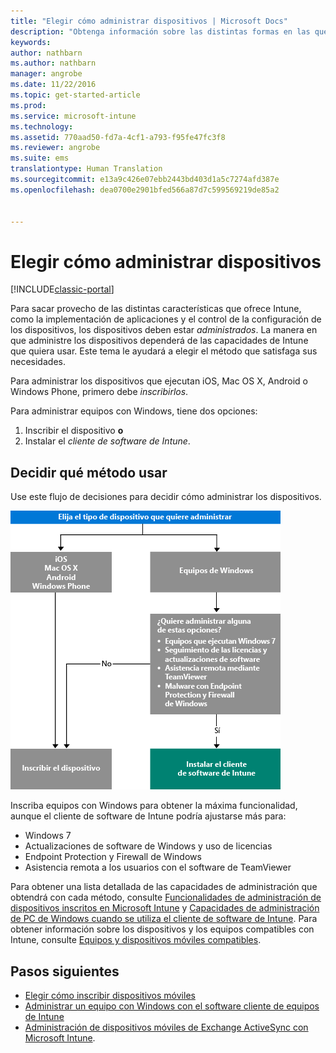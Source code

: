 ```yaml
---
title: "Elegir cómo administrar dispositivos | Microsoft Docs"
description: "Obtenga información sobre las distintas formas en las que puede inscribir y administrar dispositivos."
keywords: 
author: nathbarn
ms.author: nathbarn
manager: angrobe
ms.date: 11/22/2016
ms.topic: get-started-article
ms.prod: 
ms.service: microsoft-intune
ms.technology: 
ms.assetid: 770aad50-fd7a-4cf1-a793-f95fe47fc3f8
ms.reviewer: angrobe
ms.suite: ems
translationtype: Human Translation
ms.sourcegitcommit: e13a9c426e07ebb2443bd403d1a5c7274afd387e
ms.openlocfilehash: dea0700e2901bfed566a87d7c599569219de85a2


---
```


# <a name="choose-how-to-manage-devices"></a>Elegir cómo administrar dispositivos

[!INCLUDE[classic-portal](../includes/classic-portal.md)]

Para sacar provecho de las distintas características que ofrece Intune, como la implementación de aplicaciones y el control de la configuración de los dispositivos, los dispositivos deben estar *administrados*. La manera en que administre los dispositivos dependerá de las capacidades de Intune que quiera usar. Este tema le ayudará a elegir el método que satisfaga sus necesidades.

Para administrar los dispositivos que ejecutan iOS, Mac OS X, Android o Windows Phone, primero debe *inscribirlos*.

Para administrar equipos con Windows, tiene dos opciones:

1. Inscribir el dispositivo **o**
2. Instalar el *cliente de software de Intune*.

## <a name="decide-which-method-to-use"></a>Decidir qué método usar
Use este flujo de decisiones para decidir cómo administrar los dispositivos.

![Flujo de decisiones sobre cómo administrar los dispositivos.](./media/choose-manage-method.png)

Inscriba equipos con Windows para obtener la máxima funcionalidad, aunque el cliente de software de Intune podría ajustarse más para:

- Windows 7
- Actualizaciones de software de Windows y uso de licencias
- Endpoint Protection y Firewall de Windows
- Asistencia remota a los usuarios con el software de TeamViewer

Para obtener una lista detallada de las capacidades de administración que obtendrá con cada método, consulte [Funcionalidades de administración de dispositivos inscritos en Microsoft Intune](mobile-device-management-capabilities-in-microsoft-intune.md) y [Capacidades de administración de PC de Windows cuando se utiliza el cliente de software de Intune](windows-pc-management-capabilities-in-microsoft-intune.md).
Para obtener información sobre los dispositivos y los equipos compatibles con Intune, consulte [Equipos y dispositivos móviles compatibles](https://docs.microsoft.com/intune/get-started/what-to-know-before-you-start-microsoft-intune#intune-supported-devices).

## <a name="next-steps"></a>Pasos siguientes

- [Elegir cómo inscribir dispositivos móviles](/intune/get-started/choose-how-to-enroll-devices1)
- [Administrar un equipo con Windows con el software cliente de equipos de Intune](/intune/deploy-use/manage-windows-pcs-with-microsoft-intune)
- [Administración de dispositivos móviles de Exchange ActiveSync con Microsoft Intune](/intune/deploy-use/mobile-device-management-with-exchange-activesync-and-microsoft-intune).



<!--HONumber=Dec16_HO3-->


